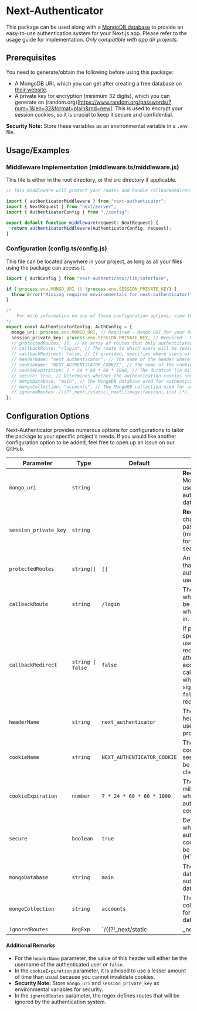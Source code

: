 # Next-Authenticator

This package can be used along with a [MongoDB database](https://www.mongodb.com/atlas/database) to provide an easy-to-use authentication system for your Next.js app. Please refer to the usage guide for implementation. _Only compatible with app dir projects._

## Prerequisites

You need to generate/obtain the following before using this package:

- A MongoDB URI, which you can get after creating a free database on [their website](https://www.mongodb.com/atlas/database).
- A private key for encryption (minimum 32 digits), which you can generate on (random.org)[https://www.random.org/passwords/?num=1&len=32&format=plain&rnd=new]. This is used to encrypt your session cookies, so it is crucial to keep it secure and confidential.

**Security Note:** Store these variables as an environmental variable in a `.env` file.

## Usage/Examples

### Middleware Implementation (middleware.ts/middleware.js)

This file is either in the root directory, or the src directory if applicable.

```typescript
// This middleware will protect your routes and handle callbackRedirect if enabled

import { authenticatorMiddleware } from "next-authenticator";
import { NextRequest } from "next/server";
import { AuthenticatorConfig } from "./config";

export default function middleware(request: NextRequest) {
  return authenticatorMiddleware(AuthenticatorConfig, request);
}
```

### Configuration (config.ts/config.js)

This file can be located anywhere in your project, as long as all your files using the package can access it.

```typescript
import { AuthConfig } from "next-authenticator/lib/interface";

if (!process.env.MONGO_URI || !process.env.SESSION_PRIVATE_KEY) {
  throw Error("Missing required environmentals for next-authenticator!");
}

/*
    For more information on any of these configuration options, view the configuration sections of the docs.
*/
export const AuthenticatorConfig: AuthConfig = {
  mongo_uri: process.env.MONGO_URI, // Required - Mongo URI for your database (view prerequisites on github readme for more)
  session_private_key: process.env.SESSION_PRIVATE_KEY, // Required - Private key for encrypting session (view prerequisites on github readme for more)
  // protectedRoutes: [], // An array of routes that only authenticated users can access.
  // callbackRoute: "/login", // The route to which users will be redirected when not logged in.
  // callbackRedirect: false, // If provided, specifies where users will be redirected when attempting to access the callback route while already signed in. Set to false to disable redirection.
  // headerName: "next_authenticator", // The name of the header where the username will be provided.
  // cookieName: "NEXT_AUTHENTICATOR_COOKIE", // The name of the cookie where session data will be stored on the client.
  // cookieExpiration: 7 * 24 * 60 * 60 * 1000, // The duration (in milliseconds) for which authentication cookies will last.
  // secure: true, // Determines whether the authentication cookies should be secure (HTTPS only).
  // mongoDatabase: "main", // The MongoDB database used for authentication data storage.
  // mongoCollection: "accounts", // The MongoDB collection used for authentication data storage.
  // ignoredRoutes: /((?!_next\/static|_next\/image|favicon\.ico).)*/, // These are routes that will be completely ignored by the authentication system, written in regex.
};
```

## Configuration Options

Next-Authenticator provides numerous options for configurations to tailor the package to your specific project's needs. If you would like another configuration option to be added, feel free to open up an issue on our GitHub.

| Parameter             | Type              | Default                                             | Description                                                                                                                                                        |
| --------------------- | ----------------- | --------------------------------------------------- | ------------------------------------------------------------------------------------------------------------------------------------------------------------------ |
| `mongo_uri`           | `string`          |                                                     | **Required.** The MongoDB URI used for authentication data storage.                                                                                                |
| `session_private_key` | `string`          |                                                     | **Required.** A 32-character password (minimum) used for session sealing/unsealing.                                                                                |
| `protectedRoutes`     | `string[]`        | `[]`                                                | An array of routes that only authenticated users can access.                                                                                                       |
| `callbackRoute`       | `string`          | `/login`                                            | The route to which users will be redirected when not logged in.                                                                                                    |
| `callbackRedirect`    | `string \| false` | `false`                                             | If provided, specifies where users will be redirected when attempting to access the callback route while already signed in. Set to `false` to disable redirection. |
| `headerName`          | `string`          | `next_authenticator`                                | The name of the header where the username will be provided.                                                                                                        |
| `cookieName`          | `string`          | `NEXT_AUTHENTICATOR_COOKIE`                         | The name of the cookie where session data will be stored on the client.                                                                                            |
| `cookieExpiration`    | `number`          | `7 * 24 * 60 * 60 * 1000`                           | The duration (in milliseconds) for which authentication cookies will last.                                                                                         |
| `secure`              | `boolean`         | `true`                                              | Determines whether the authentication cookies should be secure (HTTPS only).                                                                                       |
| `mongoDatabase`       | `string`          | `main`                                              | The MongoDB database used for authentication data storage.                                                                                                         |
| `mongoCollection`     | `string`          | `accounts`                                          | The MongoDB collection used for authentication data storage.                                                                                                       |
| `ignoredRoutes`       | `RegExp`          | `/((?!_next\/static|_next\/image|favicon\.ico).*)/` | These are routes that will be completely ignored by the authentication system, written in regex.                                                                   |

#### Additional Remarks

- For the `headerName` parameter, the value of this header will either be the username of the authenticated user or `false`.
- In the `cookieExpiration` parameter, it is advised to use a lesser amount of time than usual because you cannot invalidate cookies.
- **Security Note:** Store `mongo_uri` and `session_private_key` as environmental variables for security.
- In the `ignoredRoutes` parameter, the regex defines routes that will be ignored by the authentication system.
